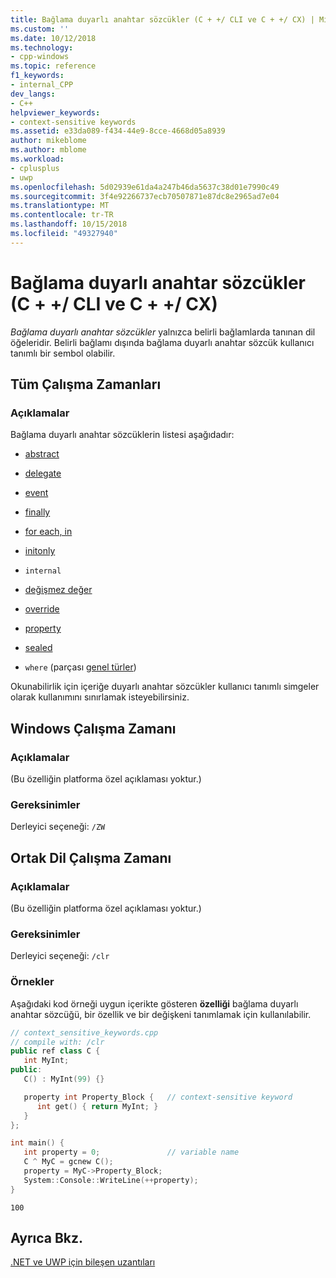 ```yaml
---
title: Bağlama duyarlı anahtar sözcükler (C + +/ CLI ve C + +/ CX) | Microsoft Docs
ms.custom: ''
ms.date: 10/12/2018
ms.technology:
- cpp-windows
ms.topic: reference
f1_keywords:
- internal_CPP
dev_langs:
- C++
helpviewer_keywords:
- context-sensitive keywords
ms.assetid: e33da089-f434-44e9-8cce-4668d05a8939
author: mikeblome
ms.author: mblome
ms.workload:
- cplusplus
- uwp
ms.openlocfilehash: 5d02939e61da4a247b46da5637c38d01e7990c49
ms.sourcegitcommit: 3f4e92266737ecb70507871e87dc8e2965ad7e04
ms.translationtype: MT
ms.contentlocale: tr-TR
ms.lasthandoff: 10/15/2018
ms.locfileid: "49327940"
---
```

# <a name="context-sensitive-keywords--ccli-and-ccx"></a>Bağlama duyarlı anahtar sözcükler (C + +/ CLI ve C + +/ CX)

*Bağlama duyarlı anahtar sözcükler* yalnızca belirli bağlamlarda tanınan dil öğeleridir. Belirli bağlamı dışında bağlama duyarlı anahtar sözcük kullanıcı tanımlı bir sembol olabilir.

## <a name="all-runtimes"></a>Tüm Çalışma Zamanları

### <a name="remarks"></a>Açıklamalar

Bağlama duyarlı anahtar sözcüklerin listesi aşağıdadır:

- [abstract](../windows/abstract-cpp-component-extensions.md)

- [delegate](../windows/delegate-cpp-component-extensions.md)

- [event](../windows/event-cpp-component-extensions.md)

- [finally](../dotnet/finally.md)

- [for each, in](../dotnet/for-each-in.md)

- [initonly](../dotnet/initonly-cpp-cli.md)

- `internal`

- [değişmez değer](../windows/literal-cpp-component-extensions.md)

- [override](../windows/override-cpp-component-extensions.md)

- [property](../windows/property-cpp-component-extensions.md)

- [sealed](../windows/sealed-cpp-component-extensions.md)

- `where` (parçası [genel türler](../windows/generics-cpp-component-extensions.md))

Okunabilirlik için içeriğe duyarlı anahtar sözcükler kullanıcı tanımlı simgeler olarak kullanımını sınırlamak isteyebilirsiniz.

## <a name="windows-runtime"></a>Windows Çalışma Zamanı

### <a name="remarks"></a>Açıklamalar

(Bu özelliğin platforma özel açıklaması yoktur.)

### <a name="requirements"></a>Gereksinimler

Derleyici seçeneği: `/ZW`

## <a name="common-language-runtime"></a>Ortak Dil Çalışma Zamanı

### <a name="remarks"></a>Açıklamalar

(Bu özelliğin platforma özel açıklaması yoktur.)

### <a name="requirements"></a>Gereksinimler

Derleyici seçeneği: `/clr`

### <a name="examples"></a>Örnekler

Aşağıdaki kod örneği uygun içerikte gösteren **özelliği** bağlama duyarlı anahtar sözcüğü, bir özellik ve bir değişkeni tanımlamak için kullanılabilir.

```cpp
// context_sensitive_keywords.cpp
// compile with: /clr
public ref class C {
   int MyInt;
public:
   C() : MyInt(99) {}

   property int Property_Block {   // context-sensitive keyword
      int get() { return MyInt; }
   }
};

int main() {
   int property = 0;               // variable name
   C ^ MyC = gcnew C();
   property = MyC->Property_Block;
   System::Console::WriteLine(++property);
}
```

```Output
100
```

## <a name="see-also"></a>Ayrıca Bkz.

[.NET ve UWP için bileşen uzantıları](../windows/component-extensions-for-runtime-platforms.md)